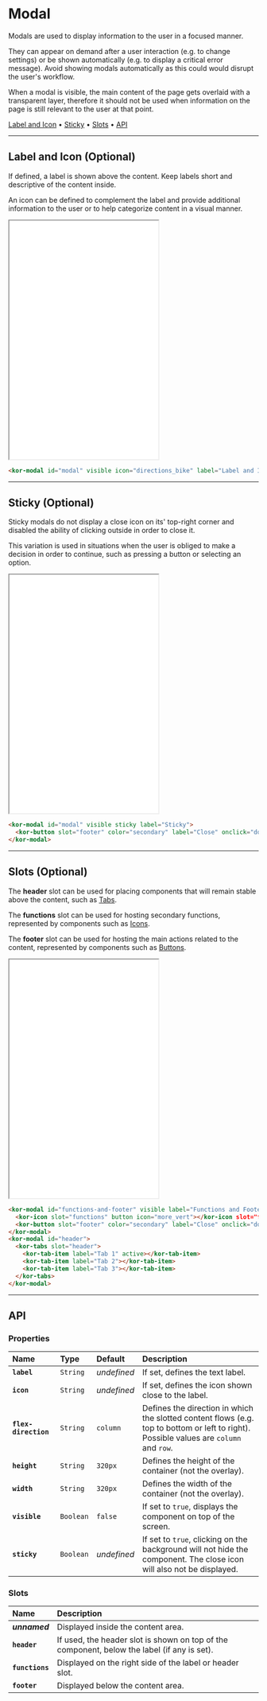 # Modal

Modals are used to display information to the user in a focused manner. 

They can appear on demand after a user interaction (e.g. to change settings) or be shown automatically (e.g. to display a critical error message). Avoid showing modals automatically as this could would disrupt the user's workflow.

When a modal is visible, the main content of the page gets overlaid with a transparent layer, therefore it should not be used when information on the page is still relevant to the user at that point.

[Label and Icon](components/modal#label-and-icon) • [Sticky](components/modal#sticky) • [Slots](components/modal#slots) • [API](components/modal#api)

---

## Label and Icon (Optional)

If defined, a label is shown above the content. Keep labels short and descriptive of the content inside.

An icon can be defined to complement the label and provide additional information to the user or to help categorize content in a visual manner.

<iframe src="./assets/docs/components/modal/label-and-icon.html" height="480px"></iframe>

```html
<kor-modal id="modal" visible icon="directions_bike" label="Label and Icon"></kor-modal>
```

---

## Sticky (Optional)

Sticky modals do not display a close icon on its' top-right corner and disabled the ability of clicking outside in order to close it.

This variation is used in situations when the user is obliged to make a decision in order to continue, such as pressing a button or selecting an option.

<iframe src="./assets/docs/components/modal/sticky.html" height="480px"></iframe>

```html
<kor-modal id="modal" visible sticky label="Sticky">
  <kor-button slot="footer" color="secondary" label="Close" onclick="document.querySelector('#modal').visible = false"></kor-button>
</kor-modal>
```

---

## Slots (Optional)

The **header** slot can be used for placing components that will remain stable above the content, such as [Tabs](components/tabs).

The **functions** slot can be used for hosting secondary functions, represented by components such as [Icons](components/icon).

The **footer** slot can be used for hosting the main actions related to the content, represented by components such as [Buttons](components/button).

<iframe src="./assets/docs/components/modal/slots.html" height="480px"></iframe>

```html
<kor-modal id="functions-and-footer" visible label="Functions and Footer">
  <kor-icon slot="functions" button icon="more_vert"></kor-icon slot="functions">
  <kor-button slot="footer" color="secondary" label="Close" onclick="document.querySelector('#functions-and-footer').visible = false"></kor-button>
</kor-modal>
<kor-modal id="header">
  <kor-tabs slot="header">
    <kor-tab-item label="Tab 1" active></kor-tab-item>
    <kor-tab-item label="Tab 2"></kor-tab-item>
    <kor-tab-item label="Tab 3"></kor-tab-item>
  </kor-tabs>
</kor-modal>
```

---

## API

### Properties

| Name | Type | Default | Description |
| :-- | :-- | :-- | :-- |
| **`label`** | `String` | _undefined_ | If set, defines the text label. |
| **`icon`** | `String` | _undefined_ | If set, defines the icon shown close to the label. |
| **`flex-direction`** | `String` | `column` | Defines the direction in which the slotted content flows (e.g. top to bottom or left to right). Possible values are `column` and `row`. |
| **`height`** | `String` | `320px` | Defines the height of the container (not the overlay). |
| **`width`** | `String` | `320px` | Defines the width of the container (not the overlay). |
| **`visible`** | `Boolean` | `false` | If set to `true`, displays the component on top of the screen. |
| **`sticky`** | `Boolean` | _undefined_ | If set to `true`, clicking on the background will not hide the component. The close icon will also not be displayed. |

### Slots

| Name | Description |
| :-- | :-- |
| **_unnamed_** | Displayed inside the content area. |
| **`header`** | If used, the header slot is shown on top of the component, below the label (if any is set). |
| **`functions`** | Displayed on the right side of the label or header slot. |
| **`footer`** | Displayed below the content area. |